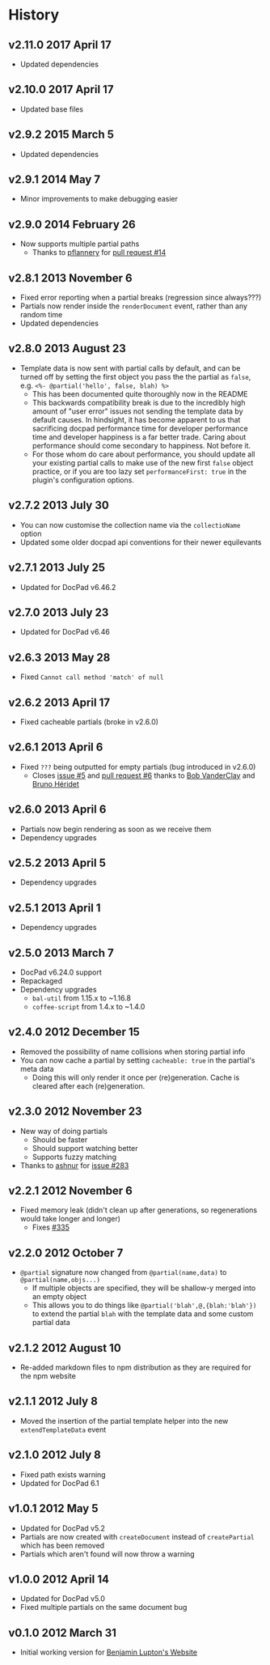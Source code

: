 # History

## v2.11.0 2017 April 17
- Updated dependencies

## v2.10.0 2017 April 17
- Updated base files

## v2.9.2 2015 March 5
- Updated dependencies

## v2.9.1 2014 May 7
- Minor improvements to make debugging easier

## v2.9.0 2014 February 26
- Now supports multiple partial paths
	- Thanks to [pflannery](https://github.com/pflannery) for [pull request #14](https://github.com/docpad/docpad-plugin-partials/pull/14)

## v2.8.1 2013 November 6
- Fixed error reporting when a partial breaks (regression since always???)
- Partials now render inside the `renderDocument` event, rather than any random time
- Updated dependencies

## v2.8.0 2013 August 23
- Template data is now sent with partial calls by default, and can be turned off by setting the first object you pass the the partial as `false`, e.g. `<%- @partial('hello', false, blah) %>`
	- This has been documented quite thoroughly now in the README
	- This backwards compatibility break is due to the incredibly high amount of "user error" issues not sending the template data by default causes. In hindsight, it has become apparent to us that sacrificing docpad performance time for developer performance time and developer happiness is a far better trade. Caring about performance should come secondary to happiness. Not before it.
	- For those whom do care about performance, you should update all your existing partial calls to make use of the new first `false` object practice, or if you are too lazy set `performanceFirst: true` in the plugin's configuration options.

## v2.7.2 2013 July 30
- You can now customise the collection name via the `collectioName` option
- Updated some older docpad api conventions for their newer equilevants

## v2.7.1 2013 July 25
- Updated for DocPad v6.46.2

## v2.7.0 2013 July 23
- Updated for DocPad v6.46

## v2.6.3 2013 May 28
- Fixed `Cannot call method 'match' of null`

## v2.6.2 2013 April 17
- Fixed cacheable partials (broke in v2.6.0)

## v2.6.1 2013 April 6
- Fixed `???` being outputted for empty partials (bug introduced in v2.6.0)
	- Closes [issue #5](https://github.com/docpad/docpad-plugin-partials/issues/5) and [pull request #6](https://github.com/docpad/docpad-plugin-partials/pull/6) thanks to [Bob VanderClay](https://github.com/takitapart) and [Bruno Héridet](https://github.com/Delapouite)

## v2.6.0 2013 April 6
- Partials now begin rendering as soon as we receive them
- Dependency upgrades

## v2.5.2 2013 April 5
- Dependency upgrades

## v2.5.1 2013 April 1
- Dependency upgrades

## v2.5.0 2013 March 7
- DocPad v6.24.0 support
- Repackaged
- Dependency upgrades
	-  `bal-util` from 1.15.x to ~1.16.8
	-  `coffee-script` from 1.4.x to ~1.4.0

## v2.4.0 2012 December 15
- Removed the possibility of name collisions when storing partial info
- You can now cache a partial by setting `cacheable: true` in the partial's meta data
	- Doing this will only render it once per (re)generation. Cache is cleared after each (re)generation.

## v2.3.0 2012 November 23
- New way of doing partials
	- Should be faster
	- Should support watching better
	- Supports fuzzy matching
- Thanks to [ashnur](https://github.com/ashnur) for [issue #283](https://github.com/bevry/docpad/issues/283)

## v2.2.1 2012 November 6
- Fixed memory leak (didn't clean up after generations, so regenerations would take longer and longer)
	- Fixes [#335](https://github.com/bevry/docpad/issues/335)

## v2.2.0 2012 October 7
- `@partial` signature now changed from `@partial(name,data)` to `@partial(name,objs...)`
	- If multiple objects are specified, they will be shallow-y merged into an empty object
	- This allows you to do things like `@partial('blah',@,{blah:'blah'})` to extend the partial `blah` with the template data and some custom partial data

## v2.1.2 2012 August 10
- Re-added markdown files to npm distribution as they are required for the npm website

## v2.1.1 2012 July 8
- Moved the insertion of the partial template helper into the new `extendTemplateData` event

## v2.1.0 2012 July 8
- Fixed path exists warning
- Updated for DocPad 6.1

## v1.0.1 2012 May 5
- Updated for DocPad v5.2
- Partials are now created with `createDocument` instead of `createPartial` which has been removed
- Partials which aren't found will now throw a warning

## v1.0.0 2012 April 14
- Updated for DocPad v5.0
- Fixed multiple partials on the same document bug

## v0.1.0 2012 March 31
- Initial working version for [Benjamin Lupton's Website](https://github.com/balupton/balupton.docpad)
